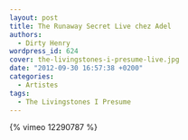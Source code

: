 ```yaml
---
layout: post
title: The Runaway Secret Live chez Adel
authors:
  - Dirty Henry
wordpress_id: 624
cover: the-livingstones-i-presume-live.jpg
date: "2012-09-30 16:57:38 +0200"
categories:
  - Artistes
tags:
  - The Livingstones I Presume
---
```


{% vimeo 12290787 %}

